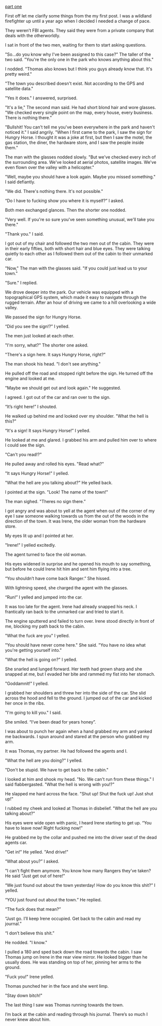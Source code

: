 [part one](https://www.reddit.com/r/nosleep/comments/xcwz8x/im_a_park_ranger_and_i_found_a_town_that_doesnt/?utm_source=share&utm_medium=ios_app&utm_name=iossmf)

First off let me clarify some things from the my first post. I was a wildland firefighter up until a year ago when I decided I needed a change of pace.

They weren’t FBI agents. They said they were from a private company that deals with the otherworldly.

I sat in front of the two men, waiting for them to start asking questions.

"So…do you know why I've been assigned to this case?" The taller of the two said. "You're the only one in the park who knows anything about this."

I nodded. "Thomas also knows but I think you guys already know that. It's pretty weird."

"The town you described doesn't exist. Not according to the GPS and satellite data."

"Yes it does." I answered, surprised.

"It's a lie," The second man said. He had short blond hair and wore glasses. "We checked every single point on the map, every house, every business. There is nothing there."

"Bullshit! You can't tell me you've been everywhere in the park and haven't noticed it." I said angrily. "When I first came to the park, I saw the sign for Hungry Horse. I thought it was a joke at first, but then I saw the motel, the gas station, the diner, the hardware store, and I saw the people inside them."

The man with the glasses nodded slowly. "But we've checked every inch of the surrounding area. We've looked at aerial photos, satellite images. We've even flown over the valley with a helicopter."

"Well, maybe you should have a look again. Maybe you missed something." I said defiantly.

"We did. There's nothing there. It's not possible."

“Do I have to fucking show you where it is myself?” I asked.

Both men exchanged glances. Then the shorter one nodded.

"Very well. If you're so sure you've seen something unusual, we'll take you there."

"Thank you." I said.

I got out of my chair and followed the two men out of the cabin. They were in their early fifties, both with short hair and blue eyes. They were talking quietly to each other as I followed them out of the cabin to their unmarked car.

"Now," The man with the glasses said. "If you could just lead us to your town."

"Sure." I replied.

We drove deeper into the park. Our vehicle was equipped with a topographical GPS system, which made it easy to navigate through the rugged terrain. After an hour of driving we came to a hill overlooking a wide valley. 

We passed the sign for Hungry Horse. 

“Did you see the sign!?” I yelled.

The men just looked at each other.

"I'm sorry, what?" The shorter one asked.

"There's a sign here. It says Hungry Horse, right?"

The man shook his head. "I don't see anything."

He pulled off the road and stopped right before the sign. He turned off the engine and looked at me.

"Maybe we should get out and look again." He suggested.

I agreed. I got out of the car and ran over to the sign. 

“It’s right here!” I shouted.

He walked up behind me and looked over my shoulder. "What the hell is this?"

“It's a sign! It says Hungry Horse!” I yelled.

He looked at me and glared. I grabbed his arm and pulled him over to where I could see the sign.

"Can't you read!?"

He pulled away and rolled his eyes. "Read what?"

"It says Hungry Horse!" I yelled.

"What the hell are you talking about?" He yelled back.

I pointed at the sign. "Look! The name of the town!"

The man sighed. "Theres no sign there.”

I got angry and was about to yell at the agent when out of the corner of my eye I saw someone walking towards us from the out of the woods in the direction of the town. It was Irene, the older woman from the hardware store.

My eyes lit up and I pointed at her.

"Irene!" I yelled excitedly.

The agent turned to face the old woman.

His eyes widened in surprise and he opened his mouth to say something, but before he could Irene hit him and sent him flying into a tree.

“You shouldn’t have come back Ranger.” She hissed.

With lightning speed, she charged the agent with the glasses.

“Run!” I yelled and jumped into the car.

It was too late for the agent. Irene had already snapped his neck. I frantically ran back to the unmarked car and tried to start it.

The engine sputtered and failed to turn over. Irene stood directly in front of me, blocking my path back to the cabin.

"What the fuck are you" I yelled.

"You should have never come here." She said. "You have no idea what you're getting yourself into."

"What the hell is going on?" I yelled.

She snarled and lunged forward. Her teeth had grown sharp and she snapped at me, but I evaded her bite and rammed my fist into her stomach.

"Goddamnit!" I yelled.

I grabbed her shoulders and threw her into the side of the car. She slid across the hood and fell to the ground. I jumped out of the car and kicked her once in the ribs.

"I'm going to kill you." I said.

She smiled. “I’ve been dead for years honey”.

I was about to punch her again when a hand grabbed my arm and yanked me backwards. I spun around and stared at the person who grabbed my arm.

It was Thomas, my partner. He had followed the agents and I.

"What the hell are you doing?" I yelled.

"Don't be stupid. We have to get back to the cabin."

I looked at him and shook my head. "No. We can't run from these things." I said flabbergasted. "What the hell is wrong with you!?"

He slapped me hard across the face. "Shut up! Shut the fuck up! Just shut up!"

I rubbed my cheek and looked at Thomas in disbelief. "What the hell are you talking about?"

His eyes were wide open with panic, I heard Irene starting to get up. “You have to leave now! Right fucking now!"

He grabbed me by the collar and pushed me into the driver seat of the dead agents car.

"Get in!" He yelled. "And drive!"

“What about you?” I asked.

"I can't fight them anymore. You know how many Rangers they’ve taken? He said "Just get out of here!"

“We just found out about the town yesterday! How do you know this shit?” I yelled.

“YOU just found out about the town.” He replied.

“The fuck does that mean?”

“Just go. I’ll keep Irene occupied. Get back to the cabin and read my journal.”

“I don’t believe this shit.”

He nodded. "I know."

I pulled a 180 and sped back down the road towards the cabin. I saw Thomas jump on Irene in the rear view mirror. He looked bigger than he usually does. He was standing on top of her, pinning her arms to the ground.

"Fuck you!" Irene yelled.

Thomas punched her in the face and she went limp.

"Stay down bitch!"

The last thing I saw was Thomas running towards the town.

I’m back at the cabin and reading through his journal. There’s so much I never knew about him.